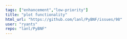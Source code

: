 ```yaml
---
tags: ["enhancement","low-priority"]
title: "plot functionality"
html_url: "https://github.com/lanl/PyBNF/issues/98"
user: "ryants"
repo: "lanl/PyBNF"
---
```


